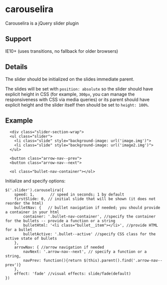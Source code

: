 carouselira
===========

Carouselira is a jQuery slider plugin

Support
------------
IE10+ (uses transitions, no fallback for older browsers)

Details
----------
The slider should be initialized on the slides immediate parent.

The slides will be set with `position: absolute` so the slider should have explicit height in CSS (for example, `300px`, you can manage the responsiveness with CSS via media queries) or its parent should have explicit height and the slider itself then should be set to `height: 100%`.

Example
--------

      <div class="slider-section-wrap">
      <ul class="slider">
      	<li class="slide" style="background-image: url('image.img')">
      	<li class="slide" style="background-image: url('image2.img')">
      </ul>
      
      <button class="arrow-nav--prev">
      <button class="arrow-nav--next">
      
      <ol class="bullet-nav-container"></ol>
      
Initialize and specify options:

    $('.slider').carouselira({
        speed: 1,       // speed in seconds; 1 by default
        firstSlide: 0, // initial slide that will be shown (it does not reorder the html)
        bulletNav: {   // bullet navigation if needed; you should provide a container in your html
            container: '.bullet-nav-container', //specify the container for the bullets -- provide a function or a string
            bulletHtml: '<li class="bullet__item"></li>', //provide HTML for a bullet
            bulletActive: '.bullet--active' //specify CSS class for the active state of bullets
        },
        arrowNav: { //arrow navigation if needed
            navNext: '.arrow-nav--next', // specify a function or a string,
            navPrev: function(){return $(this).parent().find('.arrow-nav--prev')}
        },
        effect: 'fade' //visual effects: slide/fade(default)
    })



